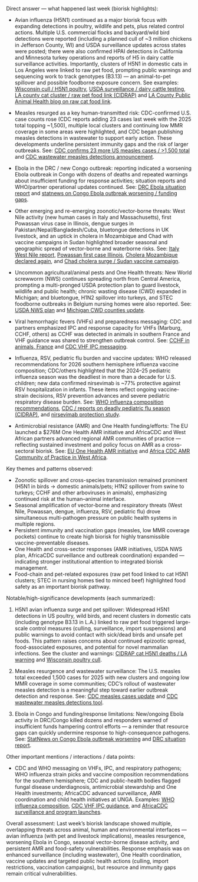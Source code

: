 Direct answer — what happened last week (biorisk highlights):

- Avian influenza (H5N1) continued as a major biorisk focus with expanding detections in poultry, wildlife and pets, plus related control actions. Multiple U.S. commercial flocks and backyard/wild bird detections were reported (including a planned cull of ~3 million chickens in Jefferson County, WI) and USDA surveillance updates across states were posted; there were also confirmed HPAI detections in California and Minnesota turkey operations and reports of H5 in dairy cattle surveillance activities. Importantly, clusters of H5N1 in domestic cats in Los Angeles were linked to raw pet food, prompting public warnings and sequencing work to track genotypes (B3.13) — an animal-to-pet spillover and possible foodborne exposure concern. See examples: [Wisconsin cull / H5N1 poultry](https://x.com/FluTrackers/status/1971774449021030725), [USDA surveillance / dairy cattle testing](https://x.com/FluTrackers/status/1971775135964381348), [LA county cat cluster / raw pet food link (CIDRAP)](https://x.com/CIDRAP/status/1971643140143562856) and [LA County Public Animal Health blog on raw cat food link](https://x.com/FluTrackers/status/1971613912371233234).

- Measles resurged as a key human-transmitted risk: CDC-confirmed U.S. case counts rose (CDC reports adding 23 cases last week with the 2025 total topping ~1,500), multiple local clusters and continuing low MMR coverage in some areas were highlighted, and CDC began publishing measles detections in wastewater to support early action. These developments underline persistent immunity gaps and the risk of larger outbreaks. See: [CDC confirms 23 more US measles cases / >1,500 total](https://x.com/CIDRAP/status/1970956930991407303) and [CDC wastewater measles detections announcement](https://x.com/CDC_NCEZID/status/1971628493545890143).

- Ebola in the DRC / new Congo outbreak: reporting indicated a worsening Ebola outbreak in Congo with dozens of deaths and repeated warnings about insufficient funding for response activities; situation reports and WHO/partner operational updates continued. See: [DRC Ebola situation report](https://x.com/FluTrackers/status/1971777048432754934) and [statnews on Congo Ebola outbreak worsening / funding gaps](https://x.com/statnews/status/1971392558493323654).

- Other emerging and re-emerging zoonotic/vector-borne threats: West Nile activity (new human cases in Italy and Massachusetts), first Powassan virus case in Illinois, dengue surges in Pakistan/Nepal/Bangladesh/Cuba, bluetongue detections in UK livestock, and an uptick in cholera in Mozambique and Chad with vaccine campaigns in Sudan highlighted broader seasonal and geographic spread of vector-borne and waterborne risks. See: [Italy West Nile report](https://x.com/FluTrackers/status/1971775967468441834), [Powassan first case Illinois](https://x.com/FluTrackers/status/1971432681964745098), [Cholera Mozambique declared again](https://x.com/FluTrackers/status/1971680265174241512), and [Chad cholera surge / Sudan vaccine campaign](https://x.com/CIDRAP/status/1971306707872625084).

- Uncommon agricultural/animal pests and One Health threats: New World screwworm (NWS) continues spreading north from Central America, prompting a multi-pronged USDA protection plan to guard livestock, wildlife and public health; chronic wasting disease (CWD) expanded in Michigan; and bluetongue, H1N2 spillover into turkeys, and STEC foodborne outbreaks in Belgium nursing homes were also reported. See: [USDA NWS plan](https://x.com/FluTrackers/status/1971445608033722388) and [Michigan CWD counties update](https://x.com/CIDRAP/status/1970942259852898729).

- Viral hemorrhagic fevers (VHFs) and preparedness messaging: CDC and partners emphasized IPC and response capacity for VHFs (Marburg, CCHF, others) as CCHF was detected in animals in southern France and VHF guidance was shared to strengthen outbreak control. See: [CCHF in animals, France](https://x.com/CIDRAP/status/1971248176947466365) and [CDC VHF IPC messaging](https://x.com/CDC_NCEZID/status/1971247137636683833).

- Influenza, RSV, pediatric flu burden and vaccine updates: WHO released recommendations for 2026 southern hemisphere influenza vaccine composition; CDC/others highlighted that the 2024–25 pediatric influenza season was the deadliest in more than a decade for U.S. children; new data confirmed nirsevimab is ~77% protective against RSV hospitalization in infants. These items reflect ongoing vaccine-strain decisions, RSV prevention advances and severe pediatric respiratory disease burden. See: [WHO influenza composition recommendations](https://x.com/WHO/status/1971478546800689266), [CDC / reports on deadly pediatric flu season (CIDRAP)](https://x.com/CIDRAP/status/1971677247653232892), and [nirsevimab protection study](https://x.com/CIDRAP/status/1971311214257967231).

- Antimicrobial resistance (AMR) and One Health funding/efforts: The EU launched a $276M One Health AMR initiative and AfricaCDC and West African partners advanced regional AMR communities of practice — reflecting sustained investment and policy focus on AMR as a cross-sectoral biorisk. See: [EU One Health AMR initiative](https://x.com/CIDRAP/status/1970952825996755407) and [Africa CDC AMR Community of Practice in West Africa](https://x.com/AfricaCDC/status/1970488976319344687).

Key themes and patterns observed:
- Zoonotic spillover and cross-species transmission remained prominent (H5N1 in birds → domestic animals/pets; H1N2 spillover from swine to turkeys; CCHF and other arboviruses in animals), emphasizing continued risk at the human–animal interface.
- Seasonal amplification of vector-borne and respiratory threats (West Nile, Powassan, dengue, influenza, RSV, pediatric flu) drove simultaneous multi-pathogen pressure on public health systems in multiple regions.
- Persistent immunity and vaccination gaps (measles, low MMR coverage pockets) continue to create high biorisk for highly transmissible vaccine-preventable diseases.
- One Health and cross-sector responses (AMR initiatives, USDA NWS plan, AfricaCDC surveillance and outbreak coordination) expanded — indicating stronger institutional attention to integrated biorisk management.
- Food-chain and pet-related exposures (raw pet food linked to cat H5N1 clusters; STEC in nursing homes tied to minced beef) highlighted food safety as an important biorisk pathway.

Notable/high-significance developments (each summarized):
1) H5N1 avian influenza surge and pet spillover: Widespread H5N1 detections in US poultry, wild birds, and recent clusters in domestic cats (including genotype B3.13 in L.A.) linked to raw pet food triggered large-scale control measures (culling, surveillance, import suspensions) and public warnings to avoid contact with sick/dead birds and unsafe pet foods. This pattern raises concerns about continued epizootic spread, food-associated exposures, and potential for novel mammalian infections. See the cluster and warnings: [CIDRAP cat H5N1 deaths / LA warning](https://x.com/CIDRAP/status/1971643140143562856) and [Wisconsin poultry cull](https://x.com/FluTrackers/status/1971774449021030725).

2) Measles resurgence and wastewater surveillance: The U.S. measles total exceeded 1,500 cases for 2025 with new clusters and ongoing low MMR coverage in some communities; CDC’s rollout of wastewater measles detection is a meaningful step toward earlier outbreak detection and response. See: [CDC measles cases update](https://x.com/CIDRAP/status/1970956930991407303) and [CDC wastewater measles detections tool](https://x.com/CDC_NCEZID/status/1971628493545890143).

3) Ebola in Congo and funding/response limitations: New/ongoing Ebola activity in DRC/Congo killed dozens and responders warned of insufficient funds hampering control efforts — a reminder that resource gaps can quickly undermine response to high-consequence pathogens. See: [StatNews on Congo Ebola outbreak worsening](https://x.com/statnews/status/1971392558493323654) and [DRC situation report](https://x.com/FluTrackers/status/1971777048432754934).

Other important mentions / interactions / data points:
- CDC and WHO messaging on VHFs, IPC, and respiratory pathogens; WHO influenza strain picks and vaccine composition recommendations for the southern hemisphere; CDC and public-health bodies flagged fungal disease underdiagnosis, antimicrobial stewardship and One Health investments; AfricaCDC advanced surveillance, AMR coordination and child health initiatives at UNGA. Examples: [WHO influenza composition](https://x.com/WHO/status/1971478546800689266), [CDC VHF IPC guidance](https://x.com/CDC_NCEZID/status/1971247137636683833), and [AfricaCDC surveillance and program launches](https://x.com/AfricaCDC/status/1970065814385553730).

Overall assessment: Last week’s biorisk landscape showed multiple, overlapping threats across animal, human and environmental interfaces — avian influenza (with pet and livestock implications), measles resurgence, worsening Ebola in Congo, seasonal vector-borne disease activity, and persistent AMR and food-safety vulnerabilities. Response emphasis was on enhanced surveillance (including wastewater), One Health coordination, vaccine updates and targeted public health actions (culling, import restrictions, vaccination campaigns), but resource and immunity gaps remain critical vulnerabilities.
